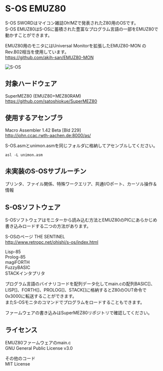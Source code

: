 # S-OS EMUZ80
S-OS SWORDはマイコン雑誌Oh!MZで発表されたZ80用のOSです。  
S-OS EMUZ80はS-OSに蓄積された豊富なプログラム言語の一部をEMUZ80で動かすことができます。  

EMUZ80用のモニタにはUniversal Monitorを拡張したEMUZ80-MON のRev.B02相当を使用しています。  
https://github.com/akih-san/EMUZ80-MON  

![S-OS](https://github.com/satoshiokue/S-OS-EMUZ80/blob/main/HELP.jpeg)

## 対象ハードウェア
SuperMEZ80 (EMUZ80+MEZ80RAM)  
https://github.com/satoshiokue/SuperMEZ80  

## 使用するアセンブラ  
Macro Assembler 1.42 Beta [Bld 229]  
http://john.ccac.rwth-aachen.de:8000/as/  

S-OS.asmとunimon.asmを同じフォルダに格納してアセンブルしてください。
```
asl -L unimon.asm
```

## 未実装のS-OSサブルーチン
プリンタ、ファイル関係、特殊ワークエリア、共通I/Oポート、カーソル操作＆情報  

## S-OSソフトウェア
S-OSソフトウェアはモニターから読み込む方法とEMUZ80のPICにあらかじめ書き込みロードする二つの方法があります。  

S-OSのページ THE SENTINEL  
http://www.retropc.net/ohishi/s-os/index.html  

Lisp-85  
Prolog-85  
magiFORTH  
FuzzyBASIC  
STACKインタプリタ  

プログラム言語のバイナリコードを配列データ化してmain.cの配列BASIC[]、LISP[]、FORTH[]、PROLOG[]、STACK[]に格納するとZ80のOUT命令で0x3000に転送することができます。  
またS-OSモニタのコマンドでプログラムをロードすることもできます。 

ファームウェアの書き込みはSuperMEZ80リポジトリで確認してください。  

## ライセンス
EMUZ80ファームウェアのmain.c  
GNU General Public License v3.0  

その他のコード  
MIT License  
